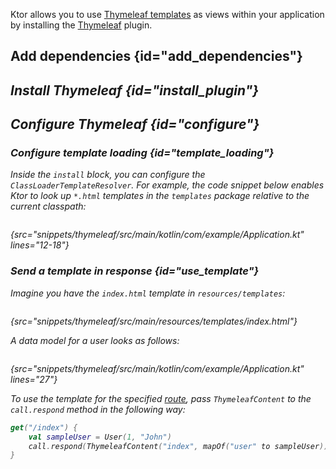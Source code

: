 [//]: # (title: Thymeleaf)

<microformat>
<var name="example_name" value="thymeleaf"/>
<include src="lib.xml" include-id="download_example"/>
</microformat>

Ktor allows you to use [Thymeleaf templates](https://www.thymeleaf.org/) as views within your application by installing the [Thymeleaf](https://api.ktor.io/ktor-features/ktor-thymeleaf/ktor-thymeleaf/io.ktor.thymeleaf/-thymeleaf/index.html) plugin.


## Add dependencies {id="add_dependencies"}
<var name="plugin_name" value="Thymeleaf"/>
<var name="artifact_name" value="ktor-server-thymeleaf"/>
<include src="lib.xml" include-id="add_ktor_artifact_intro"/>
<include src="lib.xml" include-id="add_ktor_artifact"/>

## Install Thymeleaf {id="install_plugin"}

<var name="plugin_name" value="Thymeleaf"/>
<include src="lib.xml" include-id="install_plugin"/>



## Configure Thymeleaf {id="configure"}
### Configure template loading {id="template_loading"}
Inside the `install` block, you can configure the `ClassLoaderTemplateResolver`. For example, the code snippet below enables Ktor to look up `*.html` templates in the `templates` package relative to the current classpath:
```kotlin
```
{src="snippets/thymeleaf/src/main/kotlin/com/example/Application.kt" lines="12-18"}

### Send a template in response {id="use_template"}
Imagine you have the `index.html` template in `resources/templates`:
```html
```
{src="snippets/thymeleaf/src/main/resources/templates/index.html"}

A data model for a user looks as follows:
```kotlin
```
{src="snippets/thymeleaf/src/main/kotlin/com/example/Application.kt" lines="27"}

To use the template for the specified [route](Routing_in_Ktor.md), pass `ThymeleafContent` to the `call.respond` method in the following way:
```kotlin
get("/index") {
    val sampleUser = User(1, "John")
    call.respond(ThymeleafContent("index", mapOf("user" to sampleUser)))
}
```
